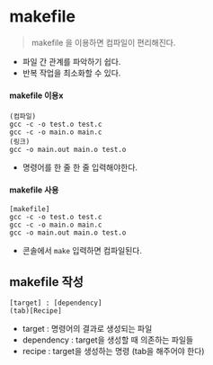 ﻿# makefile
> makefile 을 이용하면 컴파일이 편리해진다.

- 파일 간 관계를 파악하기 쉽다.
- 반복 작업을 최소화할 수 있다.

#### makefile 이용x
```
(컴파일)
gcc -c -o test.o test.c
gcc -c -o main.o main.c
(링크)
gcc -o main.out main.o test.o
```
- 명령어를 한 줄 한 줄 입력해야한다.

#### makefile 사용
```
[makefile]
gcc -c -o test.o test.c
gcc -c -o main.o main.c
gcc -o main.out main.o test.o
```
- 콘솔에서 `make` 입력하면 컴파일된다.

## makefile 작성
```
[target] : [dependency]
(tab)[Recipe]
```
- target : 명령어의 결과로 생성되는 파일
- dependency : target을 생성할 때 의존하는 파일들
- recipe : target을 생성하는 명령 (tab을 해주어야 한다)